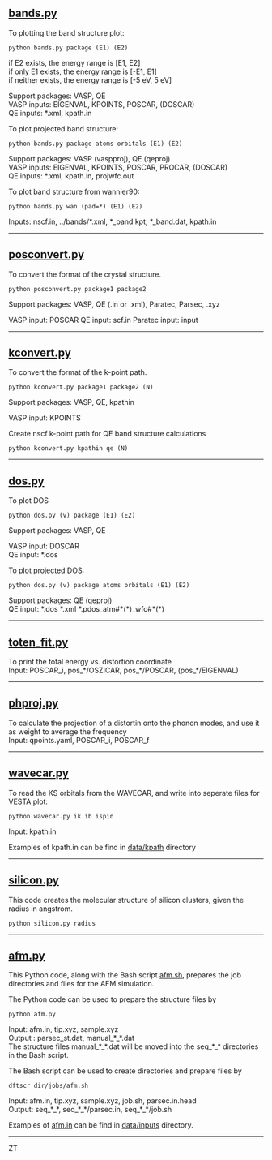 ## [bands.py](src/bands.py)

To plotting the band structure plot:
```
python bands.py package (E1) (E2)
```
if E2 exists, the energy range is [E1, E2]  
if only E1 exists, the energy range is [-E1, E1]  
if neither exists, the energy range is [-5 eV, 5 eV]

Support packages: VASP, QE  
VASP inputs: EIGENVAL, KPOINTS, POSCAR, (DOSCAR)  
QE inputs: \*.xml, kpath.in

To plot projected band structure:
```
python bands.py package atoms orbitals (E1) (E2)
```
Support packages: VASP (vaspproj), QE (qeproj)  
VASP inputs: EIGENVAL, KPOINTS, POSCAR, PROCAR, (DOSCAR)  
QE inputs: \*.xml, kpath.in, projwfc.out

To plot band structure from wannier90:
```
python bands.py wan (pad=*) (E1) (E2)
```
Inputs: nscf.in, ../bands/\*.xml, \*\_band.kpt, \*\_band.dat, kpath.in

---

## [posconvert.py](src/posconvert.py)

To convert the format of the crystal structure.
```
python posconvert.py package1 package2
```
Support packages: VASP, QE (.in or .xml), Paratec, Parsec, .xyz

VASP input: POSCAR
QE input: scf.in
Paratec input: input

---

## [kconvert.py](src/kconvert.py)

To convert the format of the k-point path.
```
python kconvert.py package1 package2 (N)
```
Support packages: VASP, QE, kpathin

VASP input: KPOINTS  

Create nscf k-point path for QE band structure calculations
```
python kconvert.py kpathin qe (N)
```

---

## [dos.py](src/dos.py)

To plot DOS  
```
python dos.py (v) package (E1) (E2)
```
Support packages: VASP, QE

VASP input: DOSCAR  
QE input: \*.dos

To plot projected DOS:
```
python dos.py (v) package atoms orbitals (E1) (E2)
```
Support packages: QE (qeproj)  
QE input: \*.dos \*.xml \*.pdos\_atm#\*(\*)\_wfc#\*(\*)

---

## [toten\_fit.py](src/toten_fit.py)

To print the total energy vs. distortion coordinate  
Input: POSCAR\_i, pos\_\*/OSZICAR, pos\_\*/POSCAR, (pos\_\*/EIGENVAL)

---

## [phproj.py](src/phproj.py)

To calculate the projection of a distortin onto the phonon modes, and use it as weight to average the frequency  
Input: qpoints.yaml, POSCAR\_i, POSCAR\_f

---

## [wavecar.py](src/wavecar.py)

To read the KS orbitals from the WAVECAR, and write into seperate files for VESTA plot:
```
python wavecar.py ik ib ispin
```
Input: kpath.in

Examples of kpath.in can be find in [data/kpath](data/kpath) directory

---

## [silicon.py](src/silicon.py)

This code creates the molecular structure of silicon clusters, given the radius in angstrom.
```
python silicon.py radius
```

---

## [afm.py](src/afm.py)

This Python code, along with the Bash script [afm.sh](src/afm.sh), prepares the job directories and files for the AFM simulation.

The Python code can be used to prepare the structure files by
```
python afm.py
```
Input: afm.in, tip.xyz, sample.xyz  
Output : parsec\_st.dat, manual\_\*\_\*.dat  
The structure files manual\_\*\_\*.dat will be moved into the seq\_\*\_\* directories in the Bash script.

The Bash script can be used to create directories and prepare files by
```
dftscr_dir/jobs/afm.sh
```
Input: afm.in, tip.xyz, sample.xyz, job.sh, parsec.in.head  
Output: seq\_\*\_\*, seq\_\*\_\*/parsec.in, seq\_\*\_\*/job.sh

Examples of [afm.in](data/inputs/afm.in) can be find in [data/inputs](data/inputs) directory.

---

ZT
